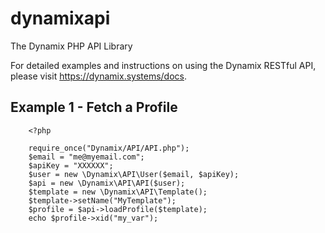 # dynamixapi
The Dynamix PHP API Library

For detailed examples and instructions on using the Dynamix RESTful API, please visit https://dynamix.systems/docs.

## Example 1 - Fetch a Profile

        <?php

	    require_once("Dynamix/API/API.php");
	    $email = "me@myemail.com";
	    $apiKey = "XXXXXX";
	    $user = new \Dynamix\API\User($email, $apiKey);
	    $api = new \Dynamix\API\API($user);
	    $template = new \Dynamix\API\Template();
	    $template->setName("MyTemplate");
	    $profile = $api->loadProfile($template);
	    echo $profile->xid("my_var");
